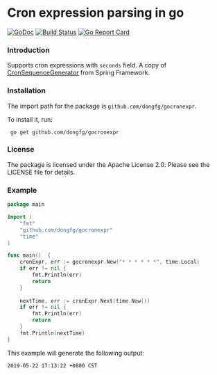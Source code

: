 Cron expression parsing in go
=================================
[![GoDoc](http://godoc.org/github.com/dongfg/gocronexpr?status.png)](http://godoc.org/github.com/dongfg/gocronexpr) 
[![Build Status](https://travis-ci.org/dongfg/gocronexpr.svg?branch=master)](https://travis-ci.org/dongfg/gocronexpr)
[![Go Report Card](https://goreportcard.com/badge/github.com/dongfg/gocronexpr)](https://goreportcard.com/report/github.com/dongfg/gocronexpr)
### Introduction
Supports cron expressions with `seconds` field. A copy of [CronSequenceGenerator](https://github.com/spring-projects/spring-framework/blob/fd48bf1dbe9d7d619cd9e076d5f5bc60659c25a3/spring-context/src/main/java/org/springframework/scheduling/support/CronSequenceGenerator.java#L84) from Spring Framework.

### Installation
The import path for the package is `github.com/dongfg/gocronexpr`.  

To install it, run:
```shell
 go get github.com/dongfg/gocronexpr
 ```
 
### License
The package is licensed under the Apache License 2.0. Please see the LICENSE file for details. 

### Example
```go
package main

import (
	"fmt"
	"github.com/dongfg/gocronexpr"
	"time"
)

func main()  {
	cronExpr, err := gocronexpr.New("* * * * * *", time.Local)
    if err != nil {
        fmt.Println(err)
        return
    }
    
    nextTime, err := cronExpr.Next(time.Now())
    if err != nil {
        fmt.Println(err)
        return
    }
    fmt.Println(nextTime)
}
```
This example will generate the following output:
```text
2019-05-22 17:13:22 +0800 CST
```
